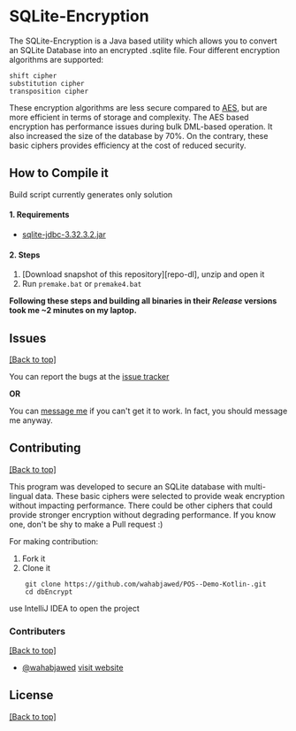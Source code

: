 SQLite-Encryption
============================

The SQLite-Encryption is a Java based utility which allows you to convert an SQLite Database into an encrypted .sqlite file. Four different encryption algorithms are supported:

	shift cipher
	substitution cipher
	transposition cipher
	
These encryption algorithms are less secure compared to [AES](https://www.sqlite.org/see/doc/trunk/www/readme.wiki), but are more efficient in terms of storage and complexity. 
The AES based encryption has performance issues during bulk DML-based operation. 
It also increased the size of the database by 70%. On the contrary, these basic ciphers provides efficiency at the cost of reduced security.

## How to Compile it

Build script currently generates only solution 

#### 1. Requirements

- [sqlite-jdbc-3.32.3.2.jar](https://www.visualstudio.com/products/visual-studio-express-vs)

#### 2. Steps

1. [Download snapshot of this repository][repo-dl], unzip and open it
2. Run `premake.bat` or `premake4.bat`

**Following these steps and building all binaries in their _Release_ versions took me ~2 minutes on my laptop.**


## Issues

[[Back to top]](https://github.com/wahabjawed/SQLite-Encryption#index)

You can report the bugs at the [issue tracker](https://github.com/wahabjawed/SQLite-Encryption/issues)

**OR**

You can [message me](https://www.facebook.com/wahab.jawed) if you can't get it to work. In fact, you should message me anyway.

## Contributing

[[Back to top]](https://github.com/wahabjawed/SQLite-Encryption#index)

This program was developed to secure an SQLite database with multi-lingual data. These basic ciphers were selected to provide weak encryption without impacting performance.
There could be other ciphers that could provide stronger encryption without degrading performance. If you know one, don't be shy to make a Pull request :)

For making contribution:

1. Fork it
2. Clone it

```
    git clone https://github.com/wahabjawed/POS--Demo-Kotlin-.git
    cd dbEncrypt
```

use IntelliJ IDEA to open the project

### Contributers

[[Back to top]](https://github.com/wahabjawed/SQLite-Encryption#index)

- [@wahabjawed](https://github.com/wahabjawed/)   [visit website](https://www.linkedin.com/in/abdul-wahab-47745163/)

## License

[[Back to top]](https://github.com/wahabjawed/SQLite-Encryption#index)
